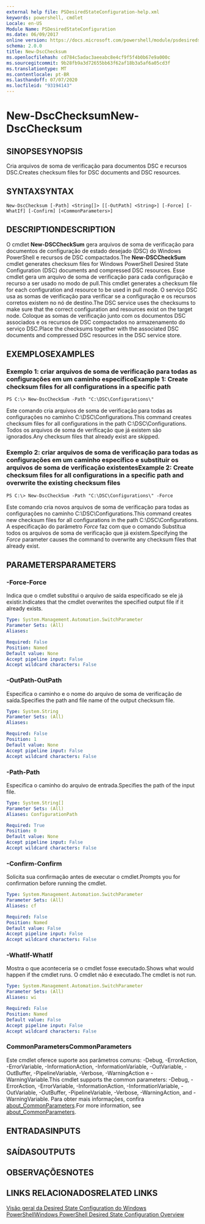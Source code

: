 ```yaml
---
external help file: PSDesiredStateConfiguration-help.xml
keywords: powershell, cmdlet
Locale: en-US
Module Name: PSDesiredStateConfiguration
ms.date: 06/09/2017
online version: https://docs.microsoft.com/powershell/module/psdesiredstateconfiguration/new-dscchecksum?view=powershell-5.1&WT.mc_id=ps-gethelp
schema: 2.0.0
title: New-DscChecksum
ms.openlocfilehash: cd784c5adac3aeeabc8e4cf9f5f4b0b67e9a000c
ms.sourcegitcommit: 9b28fb9a3d72655bb63f62af18b3a5af6a05cd3f
ms.translationtype: MT
ms.contentlocale: pt-BR
ms.lasthandoff: 07/07/2020
ms.locfileid: "93194143"
---
```

# <span data-ttu-id="eb5ae-103">New-DscChecksum</span><span class="sxs-lookup"><span data-stu-id="eb5ae-103">New-DscChecksum</span></span>

## <span data-ttu-id="eb5ae-104">SINOPSE</span><span class="sxs-lookup"><span data-stu-id="eb5ae-104">SYNOPSIS</span></span>
<span data-ttu-id="eb5ae-105">Cria arquivos de soma de verificação para documentos DSC e recursos DSC.</span><span class="sxs-lookup"><span data-stu-id="eb5ae-105">Creates checksum files for DSC documents and DSC resources.</span></span>

## <span data-ttu-id="eb5ae-106">SYNTAX</span><span class="sxs-lookup"><span data-stu-id="eb5ae-106">SYNTAX</span></span>

```
New-DscChecksum [-Path] <String[]> [[-OutPath] <String>] [-Force] [-WhatIf] [-Confirm] [<CommonParameters>]
```

## <span data-ttu-id="eb5ae-107">DESCRIPTION</span><span class="sxs-lookup"><span data-stu-id="eb5ae-107">DESCRIPTION</span></span>
<span data-ttu-id="eb5ae-108">O cmdlet **New-DSCCheckSum** gera arquivos de soma de verificação para documentos de configuração de estado desejado (DSC) do Windows PowerShell e recursos de DSC compactados.</span><span class="sxs-lookup"><span data-stu-id="eb5ae-108">The **New-DSCCheckSum** cmdlet generates checksum files for Windows PowerShell Desired State Configuration (DSC) documents and compressed DSC resources.</span></span>
<span data-ttu-id="eb5ae-109">Esse cmdlet gera um arquivo de soma de verificação para cada configuração e recurso a ser usado no modo de pull.</span><span class="sxs-lookup"><span data-stu-id="eb5ae-109">This cmdlet generates a checksum file for each configuration and resource to be used in pull mode.</span></span>
<span data-ttu-id="eb5ae-110">O serviço DSC usa as somas de verificação para verificar se a configuração e os recursos corretos existem no nó de destino.</span><span class="sxs-lookup"><span data-stu-id="eb5ae-110">The DSC service uses the checksums to make sure that the correct configuration and resources exist on the target node.</span></span>
<span data-ttu-id="eb5ae-111">Coloque as somas de verificação junto com os documentos DSC associados e os recursos de DSC compactados no armazenamento do serviço DSC.</span><span class="sxs-lookup"><span data-stu-id="eb5ae-111">Place the checksums together with the associated DSC documents and compressed DSC resources in the DSC service store.</span></span>

## <span data-ttu-id="eb5ae-112">EXEMPLOS</span><span class="sxs-lookup"><span data-stu-id="eb5ae-112">EXAMPLES</span></span>

### <span data-ttu-id="eb5ae-113">Exemplo 1: criar arquivos de soma de verificação para todas as configurações em um caminho específico</span><span class="sxs-lookup"><span data-stu-id="eb5ae-113">Example 1: Create checksum files for all configurations in a specific path</span></span>

```
PS C:\> New-DscCheckSum -Path "C:\DSC\Configurations\"
```

<span data-ttu-id="eb5ae-114">Este comando cria arquivos de soma de verificação para todas as configurações no caminho C:\DSC\Configurations.</span><span class="sxs-lookup"><span data-stu-id="eb5ae-114">This command creates checksum files for all configurations in the path C:\DSC\Configurations.</span></span>
<span data-ttu-id="eb5ae-115">Todos os arquivos de soma de verificação que já existem são ignorados.</span><span class="sxs-lookup"><span data-stu-id="eb5ae-115">Any checksum files that already exist are skipped.</span></span>

### <span data-ttu-id="eb5ae-116">Exemplo 2: criar arquivos de soma de verificação para todas as configurações em um caminho específico e substituir os arquivos de soma de verificação existentes</span><span class="sxs-lookup"><span data-stu-id="eb5ae-116">Example 2: Create checksum files for all configurations in a specific path and overwrite the existing checksum files</span></span>

```
PS C:\> New-DscCheckSum -Path "C:\DSC\Configurations\" -Force
```

<span data-ttu-id="eb5ae-117">Este comando cria novos arquivos de soma de verificação para todas as configurações no caminho C:\DSC\Configurations.</span><span class="sxs-lookup"><span data-stu-id="eb5ae-117">This command creates new checksum files for all configurations in the path C:\DSC\Configurations.</span></span>
<span data-ttu-id="eb5ae-118">A especificação do parâmetro *Force* faz com que o comando Substitua todos os arquivos de soma de verificação que já existem.</span><span class="sxs-lookup"><span data-stu-id="eb5ae-118">Specifying the *Force* parameter causes the command to overwrite any checksum files that already exist.</span></span>

## <span data-ttu-id="eb5ae-119">PARAMETERS</span><span class="sxs-lookup"><span data-stu-id="eb5ae-119">PARAMETERS</span></span>

### <span data-ttu-id="eb5ae-120">-Force</span><span class="sxs-lookup"><span data-stu-id="eb5ae-120">-Force</span></span>
<span data-ttu-id="eb5ae-121">Indica que o cmdlet substitui o arquivo de saída especificado se ele já existir.</span><span class="sxs-lookup"><span data-stu-id="eb5ae-121">Indicates that the cmdlet overwrites the specified output file if it already exists.</span></span>

```yaml
Type: System.Management.Automation.SwitchParameter
Parameter Sets: (All)
Aliases:

Required: False
Position: Named
Default value: None
Accept pipeline input: False
Accept wildcard characters: False
```

### <span data-ttu-id="eb5ae-122">-OutPath</span><span class="sxs-lookup"><span data-stu-id="eb5ae-122">-OutPath</span></span>
<span data-ttu-id="eb5ae-123">Especifica o caminho e o nome do arquivo de soma de verificação de saída.</span><span class="sxs-lookup"><span data-stu-id="eb5ae-123">Specifies the path and file name of the output checksum file.</span></span>

```yaml
Type: System.String
Parameter Sets: (All)
Aliases:

Required: False
Position: 1
Default value: None
Accept pipeline input: False
Accept wildcard characters: False
```

### <span data-ttu-id="eb5ae-124">-Path</span><span class="sxs-lookup"><span data-stu-id="eb5ae-124">-Path</span></span>
<span data-ttu-id="eb5ae-125">Especifica o caminho do arquivo de entrada.</span><span class="sxs-lookup"><span data-stu-id="eb5ae-125">Specifies the path of the input file.</span></span>

```yaml
Type: System.String[]
Parameter Sets: (All)
Aliases: ConfigurationPath

Required: True
Position: 0
Default value: None
Accept pipeline input: False
Accept wildcard characters: False
```

### <span data-ttu-id="eb5ae-126">-Confirm</span><span class="sxs-lookup"><span data-stu-id="eb5ae-126">-Confirm</span></span>
<span data-ttu-id="eb5ae-127">Solicita sua confirmação antes de executar o cmdlet.</span><span class="sxs-lookup"><span data-stu-id="eb5ae-127">Prompts you for confirmation before running the cmdlet.</span></span>

```yaml
Type: System.Management.Automation.SwitchParameter
Parameter Sets: (All)
Aliases: cf

Required: False
Position: Named
Default value: False
Accept pipeline input: False
Accept wildcard characters: False
```

### <span data-ttu-id="eb5ae-128">-WhatIf</span><span class="sxs-lookup"><span data-stu-id="eb5ae-128">-WhatIf</span></span>
<span data-ttu-id="eb5ae-129">Mostra o que aconteceria se o cmdlet fosse executado.</span><span class="sxs-lookup"><span data-stu-id="eb5ae-129">Shows what would happen if the cmdlet runs.</span></span>
<span data-ttu-id="eb5ae-130">O cmdlet não é executado.</span><span class="sxs-lookup"><span data-stu-id="eb5ae-130">The cmdlet is not run.</span></span>

```yaml
Type: System.Management.Automation.SwitchParameter
Parameter Sets: (All)
Aliases: wi

Required: False
Position: Named
Default value: False
Accept pipeline input: False
Accept wildcard characters: False
```

### <span data-ttu-id="eb5ae-131">CommonParameters</span><span class="sxs-lookup"><span data-stu-id="eb5ae-131">CommonParameters</span></span>
<span data-ttu-id="eb5ae-132">Este cmdlet oferece suporte aos parâmetros comuns: -Debug, -ErrorAction, -ErrorVariable, -InformationAction, -InformationVariable, -OutVariable, -OutBuffer, -PipelineVariable, -Verbose, -WarningAction e -WarningVariable.</span><span class="sxs-lookup"><span data-stu-id="eb5ae-132">This cmdlet supports the common parameters: -Debug, -ErrorAction, -ErrorVariable, -InformationAction, -InformationVariable, -OutVariable, -OutBuffer, -PipelineVariable, -Verbose, -WarningAction, and -WarningVariable.</span></span> <span data-ttu-id="eb5ae-133">Para obter mais informações, confira [about_CommonParameters](https://go.microsoft.com/fwlink/?LinkID=113216).</span><span class="sxs-lookup"><span data-stu-id="eb5ae-133">For more information, see [about_CommonParameters](https://go.microsoft.com/fwlink/?LinkID=113216).</span></span>

## <span data-ttu-id="eb5ae-134">ENTRADAS</span><span class="sxs-lookup"><span data-stu-id="eb5ae-134">INPUTS</span></span>

## <span data-ttu-id="eb5ae-135">SAÍDAS</span><span class="sxs-lookup"><span data-stu-id="eb5ae-135">OUTPUTS</span></span>

## <span data-ttu-id="eb5ae-136">OBSERVAÇÕES</span><span class="sxs-lookup"><span data-stu-id="eb5ae-136">NOTES</span></span>

## <span data-ttu-id="eb5ae-137">LINKS RELACIONADOS</span><span class="sxs-lookup"><span data-stu-id="eb5ae-137">RELATED LINKS</span></span>

[<span data-ttu-id="eb5ae-138">Visão geral da Desired State Configuration do Windows PowerShell</span><span class="sxs-lookup"><span data-stu-id="eb5ae-138">Windows PowerShell Desired State Configuration Overview</span></span>](/powershell/scripting/dsc/overview/dscforengineers)
